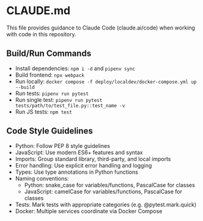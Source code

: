 # CLAUDE.md

This file provides guidance to Claude Code (claude.ai/code) when working with code in this repository.

## Build/Run Commands
- Install dependencies: `npm i -d` and `pipenv sync`
- Build frontend: `npx webpack`
- Run locally: `docker compose -f deploy/localdev/docker-compose.yml up --build`
- Run tests: `pipenv run pytest`
- Run single test: `pipenv run pytest tests/path/to/test_file.py::test_name -v`
- Run JS tests: `npm test`

## Code Style Guidelines
- Python: Follow PEP 8 style guidelines
- JavaScript: Use modern ES6+ features and syntax
- Imports: Group standard library, third-party, and local imports
- Error handling: Use explicit error handling and logging
- Types: Use type annotations in Python functions
- Naming conventions:
  - Python: snake_case for variables/functions, PascalCase for classes
  - JavaScript: camelCase for variables/functions, PascalCase for classes
- Tests: Mark tests with appropriate categories (e.g. @pytest.mark.quick)
- Docker: Multiple services coordinate via Docker Compose